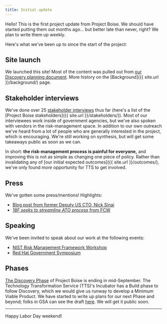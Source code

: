 ```yaml
---
title: Initial update
---
```


Hello! This is the first project update from Project Boise. We should have started putting them out months ago&hellip; but better late than never, right? We plan to write them up weekly.

Here's what we've been up to since the start of the project:

## Site launch

We launched this site! Most of the content was pulled out from [our Discovery planning document](https://docs.google.com/document/d/1CtrCqU4I1k6Z5oASiDGW4WnrbcQXMRZhiYcaXezN4tQ/edit#). More history on the [Background]({{ site.url }}/background/) page.

## Stakeholder interviews

We've done over 25 [stakeholder interviews](https://methods.18f.gov/discover/stakeholder-and-user-interviews/) thus far (here's a list of the [Project Boise stakeholders]({{ site.url }}/stakeholders/)). Most of our interviewees work inside of government agencies, but we've also spoken with vendors in the risk-management space. In addition to our own outreach we've heard from a lot of people who are generally interested in the project, which is encouraging. We're still working on synthesis, but will get some takeaways public as soon as we can.

In short: **the risk-management process is painful for everyone,** and improving this is not as simple as changing one piece of policy. Rather than invalidating any of [our initial expected outcomes]({{ site.url }}/outcomes/), we've only found _more_ opportunity for TTS to get involved.

## Press

We've gotten some press/mentions! Highlights:

* [Blog post from former Deputy US CTO, Nick Sinai](https://medium.com/@NickSinai/ato-in-a-day-fd53f0ef4a5d)
* [_18F seeks to streamline ATO process_ from FCW](https://fcw.com/articles/2017/07/27/project-boise-ato-compliance.aspx)

## Speaking

We've been invited to speak about our work at the following events:

* [NIST Risk Management Framework Workshop](https://beta.csrc.nist.gov/Events/2017/NIST-Risk-Management-Framework-Workshop)
* [Red Hat Government Symposium](https://fedscoop.com/events/redhatgov/2017/)

## Phases

[The Discovery Phase](https://lean-product-design.18f.gov/1-discovery-research/) of Project Boise is ending in mid-September. The Technology Transformation Service (TTS)'s Incubator has a Build phase to follow Discovery, which we would give us runway to develop a Minimum Viable Product. We have started to write up plans for our next Phase and beyond; folks in GSA can see the draft [here](https://docs.google.com/document/d/1Z_ySpBlDcuT25MLYJciWyPLxUxALjC3kM6BO9j6YCs0/edit). We will get it public soon.

---

Happy Labor Day weekend!
